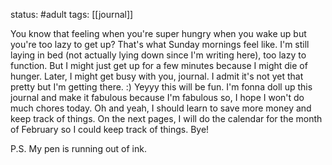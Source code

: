 status: #adult 
tags: [[journal]]

You know that feeling when you're super hungry when you wake up but you're too lazy to get up? That's what Sunday mornings feel like. I'm still laying in bed (not actually lying down since I'm writing here), too lazy to function. But I might just get up for a few minutes because I might die of hunger. Later, I might get busy with you, journal. I admit it's not yet that pretty but I'm getting there. :) Yeyyy this will be fun. I'm fonna doll up this journal and make it fabulous because I'm fabulous so, I hope I won't do much chores today. Oh and yeah, I should learn to save more money and keep track of things. On the next pages, I will do the calendar for the month of February so I could keep track of things. Bye! 

P.S. My pen is running out of ink. 